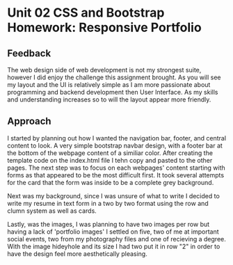 # Unit 02 CSS and Bootstrap Homework: Responsive Portfolio

## Feedback
The web design side of web development is not my strongest suite, however I did enjoy the challenge this assignment brought. As you will see my layout and the UI is relatively simple as I am more passionate about programming and backend development then User Interface.  As my skills and understanding increases so to will the layout appear more friendly.

## Approach
I started by planning out how I wanted the navigation bar, footer, and central content to look.  A very simple bootstrap navbar design, with a footer bar at the bottom of the webpage content of a similiar color.  After creating the template code on the index.html file I tehn copy and pasted to the other pages.  The next step was to focus on each webpages' content starting with forms as that appeared to be the most difficult first.  It took several attempts for the card that the form was inside to be a complete grey background.

Next was my background, since I was unsure of what to write I decided to write my resume in text form in a two by two format using the row and clumn system as well as cards.  

Lastly, was the images, I was planning to have two images per row but having a lack of 'portfolio images' I settled on five, two of me at important social events, two from my photography files and one of recieving a degree.  With the image hideyhole and its size I had two put it in row "2" in order to have the design feel more aesthetically pleasing. 